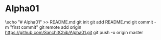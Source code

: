 # Alpha01
\echo "# Alpha01" >> README.md
git init
git add README.md
git commit -m "first commit"
git remote add origin https://github.com/SanchitChib/Alpha01.git
git push -u origin master
